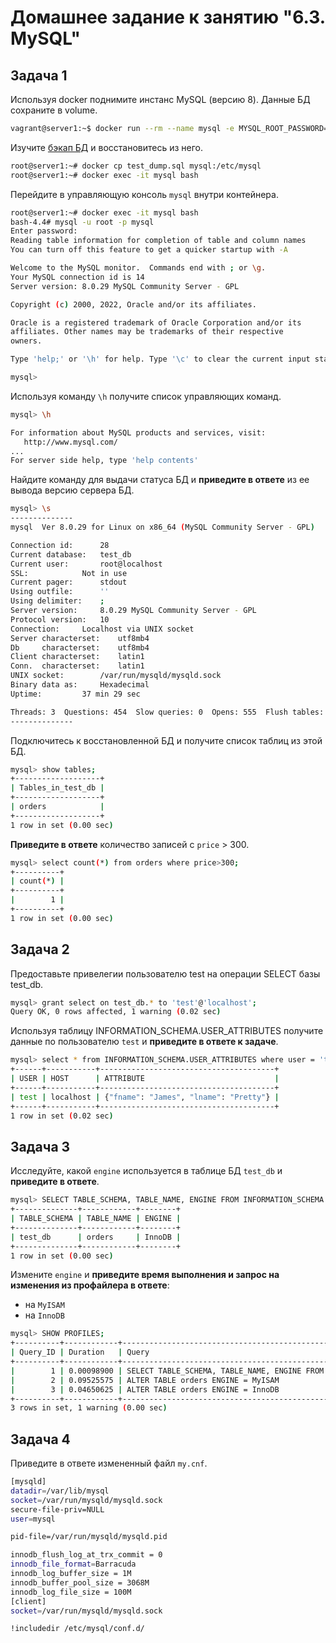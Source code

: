 # Домашнее задание к занятию "6.3. MySQL"

## Задача 1

Используя docker поднимите инстанс MySQL (версию 8). Данные БД сохраните в volume.
```bash
vagrant@server1:~$ docker run --rm --name mysql -e MYSQL_ROOT_PASSWORD=test1 -ti -v volmysql:/etc/mysql/ mysql:8
```
Изучите [бэкап БД](https://github.com/netology-code/virt-homeworks/tree/master/06-db-03-mysql/test_data) и 
восстановитесь из него.
```bash
root@server1:~# docker cp test_dump.sql mysql:/etc/mysql
root@server1:~# docker exec -it mysql bash

```
Перейдите в управляющую консоль `mysql` внутри контейнера.
```bash
root@server1:~# docker exec -it mysql bash
bash-4.4# mysql -u root -p mysql
Enter password: 
Reading table information for completion of table and column names
You can turn off this feature to get a quicker startup with -A

Welcome to the MySQL monitor.  Commands end with ; or \g.
Your MySQL connection id is 14
Server version: 8.0.29 MySQL Community Server - GPL

Copyright (c) 2000, 2022, Oracle and/or its affiliates.

Oracle is a registered trademark of Oracle Corporation and/or its
affiliates. Other names may be trademarks of their respective
owners.

Type 'help;' or '\h' for help. Type '\c' to clear the current input statement.

mysql> 
```
Используя команду `\h` получите список управляющих команд.
```bash
mysql> \h

For information about MySQL products and services, visit:
   http://www.mysql.com/
...
For server side help, type 'help contents'
```
Найдите команду для выдачи статуса БД и **приведите в ответе** из ее вывода версию сервера БД.
```bash
mysql> \s
--------------
mysql  Ver 8.0.29 for Linux on x86_64 (MySQL Community Server - GPL)

Connection id:		28
Current database:	test_db
Current user:		root@localhost
SSL:			Not in use
Current pager:		stdout
Using outfile:		''
Using delimiter:	;
Server version:		8.0.29 MySQL Community Server - GPL
Protocol version:	10
Connection:		Localhost via UNIX socket
Server characterset:	utf8mb4
Db     characterset:	utf8mb4
Client characterset:	latin1
Conn.  characterset:	latin1
UNIX socket:		/var/run/mysqld/mysqld.sock
Binary data as:		Hexadecimal
Uptime:			37 min 29 sec

Threads: 3  Questions: 454  Slow queries: 0  Opens: 555  Flush tables: 3  Open tables: 473  Queries per second avg: 0.201
--------------
```
Подключитесь к восстановленной БД и получите список таблиц из этой БД.
```bash
mysql> show tables;
+-------------------+
| Tables_in_test_db |
+-------------------+
| orders            |
+-------------------+
1 row in set (0.00 sec)
```
**Приведите в ответе** количество записей с `price` > 300.
```bash
mysql> select count(*) from orders where price>300;
+----------+
| count(*) |
+----------+
|        1 |
+----------+
1 row in set (0.00 sec)

```

## Задача 2
 Предоставьте привелегии пользователю test на операции SELECT базы test_db.
 ```bash
 mysql> grant select on test_db.* to 'test'@'localhost';
Query OK, 0 rows affected, 1 warning (0.02 sec)
 ```
Используя таблицу INFORMATION_SCHEMA.USER_ATTRIBUTES получите данные по пользователю `test` и 
**приведите в ответе к задаче**.
```bash
mysql> select * from INFORMATION_SCHEMA.USER_ATTRIBUTES where user = 'test';
+------+-----------+---------------------------------------+
| USER | HOST      | ATTRIBUTE                             |
+------+-----------+---------------------------------------+
| test | localhost | {"fname": "James", "lname": "Pretty"} |
+------+-----------+---------------------------------------+
1 row in set (0.02 sec)
```
## Задача 3

Исследуйте, какой `engine` используется в таблице БД `test_db` и **приведите в ответе**.
```bash
mysql> SELECT TABLE_SCHEMA, TABLE_NAME, ENGINE FROM INFORMATION_SCHEMA.TABLES WHERE TABLE_SCHEMA = 'test_db';
+--------------+------------+--------+
| TABLE_SCHEMA | TABLE_NAME | ENGINE |
+--------------+------------+--------+
| test_db      | orders     | InnoDB |
+--------------+------------+--------+
1 row in set (0.00 sec)
```
Измените `engine` и **приведите время выполнения и запрос на изменения из профайлера в ответе**:
- на `MyISAM`
- на `InnoDB`
```bash
mysql> SHOW PROFILES;
+----------+------------+-------------------------------------------------------------------------------------------------------+
| Query_ID | Duration   | Query                                                                                                 |
+----------+------------+-------------------------------------------------------------------------------------------------------+
|        1 | 0.00098900 | SELECT TABLE_SCHEMA, TABLE_NAME, ENGINE FROM INFORMATION_SCHEMA.TABLES WHERE TABLE_SCHEMA = 'test_db' |
|        2 | 0.09525575 | ALTER TABLE orders ENGINE = MyISAM                                                                    |
|        3 | 0.04650625 | ALTER TABLE orders ENGINE = InnoDB                                                                    |
+----------+------------+-------------------------------------------------------------------------------------------------------+
3 rows in set, 1 warning (0.00 sec)
```
## Задача 4 

Приведите в ответе измененный файл `my.cnf`.
```bash
[mysqld]
datadir=/var/lib/mysql
socket=/var/run/mysqld/mysqld.sock
secure-file-priv=NULL
user=mysql

pid-file=/var/run/mysqld/mysqld.pid

innodb_flush_log_at_trx_commit = 0 
innodb_file_format=Barracuda
innodb_log_buffer_size = 1M
innodb_buffer_pool_size = 3068M
innodb_log_file_size = 100M
[client]
socket=/var/run/mysqld/mysqld.sock

!includedir /etc/mysql/conf.d/
```

